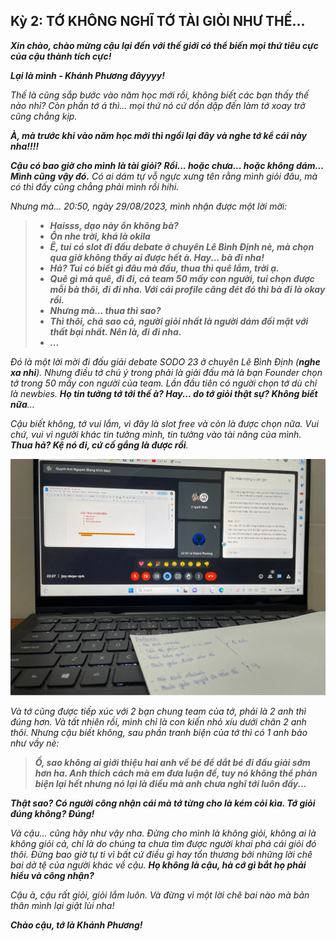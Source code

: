 ## Kỳ 2: TỚ KHÔNG NGHĨ TỚ TÀI GIỎI NHƯ THẾ...

**_Xin chào, chào mừng cậu lại đến với thế giới có thể biến mọi thứ tiêu cực của cậu thành tích cực!_**

**_Lại là mình - Khánh Phương đâyyyy!_**

_Thế là cũng sắp bước vào năm học mới rồi, không biết các bạn thấy thế nào nhỉ? Còn phần tớ á thì... mọi thứ nó cứ dồn dập đến làm tớ xoay trở cũng chẳng kịp._

**_À, mà trước khi vào năm học mới thì ngồi lại đây và nghe tớ kể cái này nha!!!!_**

_**Cậu có bao giờ cho mình là tài giỏi?** **Rồi... hoặc chưa... hoặc không dám... Mình cũng vậy đó.** Có ai dám tự vỗ ngực xưng tên rằng mình giỏi đâu, mà có thì đấy cũng chẳng phải mình rồi hihi._

_Nhưng mà... 20:50, ngày 29/08/2023, mình nhận được một lời mời:_

> - **_Haisss, dạo này ổn không bà?_**
> - **_Ổn nhe trời, khá là okila_**
> - **_Ê, tui có slot đi đấu debate ở chuyên Lê Bình Định nè, mà chọn qua giờ không thấy ai được hết à. Hay... bà đi nha!_**
> - **_Hả? Tui có biết gì đâu mà đấu, thua thì quê lắm, trời ạ._**
> - **_Quê gì mà quê, đi đi, cả team 50 mấy con người, tui chọn được mỗi bà thôi, đi đi nha. Với cái profile căng đét đó thì bà đi là okay rồi._**
> - **_Nhưng mà... thua thì sao?_**
> - **_Thì thôi, chả sao cả, người giỏi nhất là người dám đối mặt với thất bại nhất. Nên là, đi đi nha._**
> - **_..._**

_Đó là một lời mời đi đấu giải debate SODO 23 ở chuyên Lê Bình Định (**nghe xa nhỉ**). Nhưng điều tớ chú ý trong phải là giải đấu mà là bạn Founder chọn tớ trong 50 mấy con người của team. Lần đầu tiên có người chọn tớ dù chỉ là newbies. **Họ tin tưởng tớ tới thế à? Hay... do tớ giỏi thật sự? Không biết nữa**..._

_Cậu biết không, tớ vui lắm, vì đây là slot free và còn là được chọn nữa. Vui chứ, vui vì người khác tin tưởng mình, tin tưởng vào tài năng của mình. **Thua hả? Kệ nó đi, cứ cố gắng là được rồi**._

![Debate](../img/image5.png)

_Và tớ cũng được tiếp xúc với 2 bạn chung team của tớ, phải là 2 anh thì đúng hơn. Và tất nhiên rồi, mình chỉ là con kiến nhỏ xíu dưới chân 2 anh thôi. Nhưng cậu biết không, sau phần tranh biện của tớ thì có 1 anh bảo như vầy nè:_

> **_Ồ, sao không ai giới thiệu hai anh về bé để dắt bé đi đấu giải sớm hơn ha. Anh thích cách mà em đưa luận đề, tuy nó không thể phản biện lại hết nhưng nó lại là điều mà anh chưa nghĩ tới luôn đấy..._**

**_Thật sao? Có người công nhận cái mà tớ từng cho là kém cỏi kìa. Tớ giỏi đúng không? Đúng!_**

_Và cậu... cũng hãy như vậy nha. Đừng cho mình là không giỏi, không ai là không giỏi cả, chỉ là do chúng ta chưa tìm được người khai phá cái giỏi đó thôi. Đừng bao giờ tự ti vì bất cứ điều gì hay tổn thương bởi những lời chê bai dở tệ của người khác về cậu. **Họ không là cậu, hà cớ gì bắt họ phải hiểu và công nhận?**_

_Cậu à, cậu rất giỏi, giỏi lắm luôn. Và đừng vì một lời chê bai nào mà bản thân mình lại giật lùi nha!_

**_Chào cậu, tớ là Khánh Phương!_**
